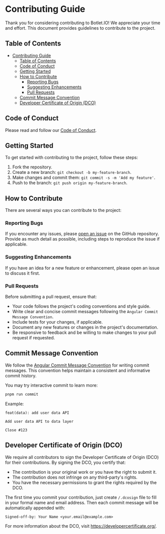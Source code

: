 # Contributing Guide

Thank you for considering contributing to Botlet.IO! We appreciate your time and effort. This document provides guidelines to contribute to the project.

## Table of Contents

- [Contributing Guide](#contributing-guide)
  - [Table of Contents](#table-of-contents)
  - [Code of Conduct](#code-of-conduct)
  - [Getting Started](#getting-started)
  - [How to Contribute](#how-to-contribute)
    - [Reporting Bugs](#reporting-bugs)
    - [Suggesting Enhancements](#suggesting-enhancements)
    - [Pull Requests](#pull-requests)
  - [Commit Message Convention](#commit-message-convention)
  - [Developer Certificate of Origin (DCO)](#developer-certificate-of-origin-dco)

## Code of Conduct

Please read and follow our [Code of Conduct](CODE_OF_CONDUCT.md).

## Getting Started

To get started with contributing to the project, follow these steps:

1. Fork the repository.
2. Create a new branch: `git checkout -b my-feature-branch`.
3. Make changes and commit them: `git commit -s -m 'Add my feature'`.
4. Push to the branch: `git push origin my-feature-branch`.

## How to Contribute

There are several ways you can contribute to the project:

### Reporting Bugs

If you encounter any issues, please [open an issue](https://github.com/botlet-io/botlet-api/issues) on the GitHub repository. Provide as much detail as possible, including steps to reproduce the issue if applicable.

### Suggesting Enhancements

If you have an idea for a new feature or enhancement, please open an issue to discuss it first.

### Pull Requests

Before submitting a pull request, ensure that:

- Your code follows the project's coding conventions and style guide.
- Write clear and concise commit messages following the `Angular Commit Message Convention`.
- Include tests for your changes, if applicable.
- Document any new features or changes in the project's documentation.
- Be responsive to feedback and be willing to make changes to your pull request if requested.

## Commit Message Convention

We follow the [Angular Commit Message Convention](https://github.com/angular/angular/blob/master/CONTRIBUTING.md#commit) for writing commit messages. This convention helps maintain a consistent and informative commit history.

You may try interactive commit to learn more:

```bash
pnpm run commit
```

Example:

```text
feat(data): add user data API

Add user data API to data layer

Close #123
```

## Developer Certificate of Origin (DCO)

We require all contributors to sign the Developer Certificate of Origin (DCO) for their contributions. By signing the DCO, you certify that:

- The contribution is your original work or you have the right to submit it.
- The contribution does not infringe on any third-party's rights.
- You have the necessary permissions to grant the rights required by the DCO.

The first time you commit your contribution, just create `/.dcosign` file to fill in your formal name and email address. Then each commit message will be automatically appended with:

```text
Signed-off-by: Your Name <your.email@example.com>
```

For more information about the DCO, visit <https://developercertificate.org/>.

